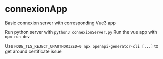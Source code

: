 # connexionApp

Basic connexion server with corresponding Vue3 app

Run python server with `python3 connexionServer.py`
Run the vue app with `npm run dev`

Use `NODE_TLS_REJECT_UNAUTHORIZED=0 npx openapi-generator-cli [...]` to get around certificate issue